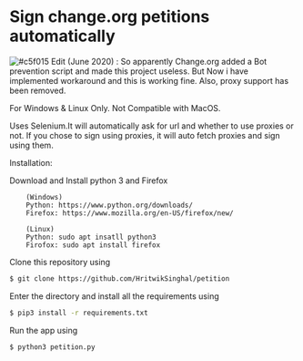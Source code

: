 # Sign change.org petitions automatically
![#c5f015](https://via.placeholder.com/15/c5f015/000000?text=+) 
Edit (June 2020) : So apparently Change.org added a Bot prevention script and
made this project useless. But Now i have implemented workaround and this is working fine. Also, proxy support has been removed.

For Windows & Linux Only. Not Compatible with MacOS.

Uses Selenium.It will automatically ask for url and whether to use
proxies or not. If you chose to sign using proxies, it will auto fetch proxies and sign
using them.

Installation:

Download and Install python 3 and Firefox
```
    (Windows)
    Python: https://www.python.org/downloads/ 
    Firefox: https://www.mozilla.org/en-US/firefox/new/

    (Linux)
    Python: sudo apt insatll python3
    Firofox: sudo apt install firefox

```

Clone this repository using
```sh
$ git clone https://github.com/HritwikSinghal/petition
```
Enter the directory and install all the requirements using
```sh
$ pip3 install -r requirements.txt
```
Run the app using
```sh
$ python3 petition.py
```
